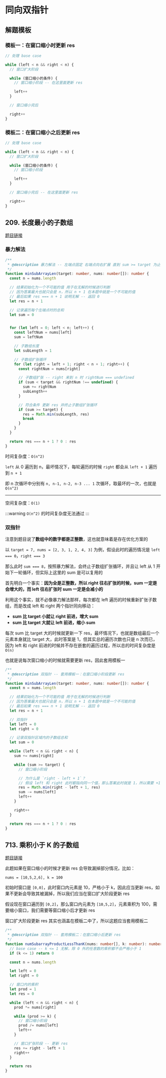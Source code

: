 # 同向双指针

## 解题模板

### 模板一：在窗口缩小时更新 res

```TypeScript
// 处理 base case

while (left < n && right < n) {
  // 窗口扩大阶段

  while (窗口缩小的条件) {
    // 窗口缩小阶段 -- 在这里面更新 res

    left++
  }

  // 窗口缩小完后

  right++
}
```

### 模板二：在窗口缩小之后更新 res

```TypeScript
// 处理 base case

while (left < n && right < n) {
  // 窗口扩大阶段

  while (窗口缩小的条件) {
    // 窗口缩小阶段

    left++
  }

  // 窗口缩小完后 -- 在这里面更新 res

  right++
}
```

## 209. 长度最小的子数组

[题目链接](https://leetcode.cn/problems/minimum-size-subarray-sum/)

### 暴力解法

```TypeScript
/**
 * @description 暴力解法 -- 左端点固定 右端点向右扩展 直到 sum >= target 为止
 */
function minSubArrayLen(target: number, nums: number[]): number {
  const n = nums.length

  // 结果初始化为一个不可能的值 用于在无解的时候进行判断
  // 因为答案最大也就只会是 n，所以 n + 1 在本题中就是一个不可能的值
  // 最后如果 res === n + 1 说明无解 -- 返回 0
  let res = n + 1

  // 记录遍历每个左端点时的总和
  let sum = 0


  for (let left = 0; left < n; left++) {
    const leftNum = nums[left]
    sum = leftNum

    // 子数组长度
    let subLength = 1

    // 子数组扩张循环
    for (let right = left + 1; right < n + 1; right++) {
      const rightNum = nums[right]

      // 子数组扩张 -- right 来到 n 时 rightNum === undefined
      if (sum < target && rightNum !== undefined) {
        sum += rightNum
        subLength++
      }

      // 符合条件 更新 res 并终止子数组扩张循环
      if (sum >= target) {
        res = Math.min(subLength, res)
        break
      }
    }
  }

  return res === n + 1 ? 0 : res
}
```

时间复杂度：`O(n^2)`

`left` 从 0 遍历到 n，最坏情况下，每轮遍历的时候 `right` 都会从 `left + 1` 遍历到 `n + 1`

即 n 次循环中分别有 `n, n-1, n-2, n-3 ... 1` 次循环，取最坏的一次，也就是 `O(n^2)`

---

空间复杂度：`O(1)`

:::warning
`O(n^2)` 的时间复杂度无法通过
:::

### 双指针

注意到题目说了**数组中的数字都是正整数**，这也就意味着是存在优化方案的

以 `target = 7, nums = [2, 3, 1, 2, 4, 3]` 为例，假设此时的遍历情况是 `left === 0`，`right === 3`

那么此时 `sum === 8`，按照暴力解法，会终止子数组扩张循环，并且让 left 从 1 开始下一轮循环，但实际上这里的 sum 是可以复用的

首先明白一个事实：**因为全是正整数，所以 right 往右扩张的时候，sum 一定是会增大的，而 left 往右扩张时 sum 一定是会减小的**

利用这个事实，就不必像暴力解法那样，每次都在 left 遍历的时候重新扩张子数组，而是改成 left 和 right 两个指针同向移动：

- **sum 比 target 小就让 right 前进，增大 sum**
- **sum 比 target 大就让 left 前进，缩小 sum**

每次 sum 比 target 大的时候就更新一下 res，最坏情况下，也就是数组最后一个元素本身就比 target 大，此时答案是 1，但其实总的遍历次数也只是 n 次而已，因为 left 和 right 前进的时候并不存在嵌套的遍历过程，所以总的时间复杂度是 `O(n)`

也就是说每次窗口缩小的时候就需要更新 res，因此套用模板一

```TypeScript
/**
 * @description 双指针 -- 套用模板一：在窗口缩小阶段更新 res
 */
function minSubArrayLen(target: number, nums: number[]): number {
  const n = nums.length

  // 结果初始化为一个不可能的值 用于在无解的时候进行判断
  // 因为答案最大也就只会是 n，所以 n + 1 在本题中就是一个不可能的值
  // 最后如果 res === n + 1 说明无解 -- 返回 0
  let res = n + 1

  // 双指针
  let left = 0
  let right = 0

  // 记录双指针区域内的子数组总和
  let sum = 0

  while (left < n && right < n) {
    sum += nums[right]

    while (sum >= target) {
      // 窗口缩小阶段

      // 为什么是 `right - left + 1`？
      // 假设 left 和 right 此时都指向同一个值，那么答案此时就是 1，所以需要 +1
      res = Math.min(right - left + 1, res)
      sum -= nums[left]
      left++
    }

    right++
  }

  return res === n + 1 ? 0 : res
}
```

## 713. 乘积小于 K 的子数组

[题目链接](https://leetcode.cn/problems/subarray-product-less-than-k/)

此题如果在窗口缩小的时候才更新 res 会导致漏掉部分情况，比如：

`nums = [10,5,2,6], k = 100`

初始时窗口是 `[0,0]`，此时窗口内元素是 10，严格小于 k，因此应当更新 res，如果不更新会导致其被漏掉，所以我们应当在窗口扩大阶段更新 res

假设现在窗口遍历到 `[0,2]`，那么窗口内元素为 `[10,5,2]`，元素乘积为 100，需要缩小窗口，我们需要等窗口缩小后才更新 res

窗口扩大阶段更新 res 其实也涵盖在模板二中了，所以这题应当套用模板二

```TypeScript
/**
 * @description 双指针 -- 套用模板二：在窗口缩小后更新 res
 */
function numSubarrayProductLessThanK(nums: number[], k: number): number {
  // base case -- k <= 1 无解，除 0 外的任意数的乘积都不会严格小于 1
  if (k <= 1) return 0

  const n = nums.length

  let left = 0
  let right = 0

  // 窗口内的乘积
  let prod = 1
  let res = 0

  while (left < n && right < n) {
    prod *= nums[right]

    while (prod >= k) {
      // 窗口缩小阶段
      prod /= nums[left]
      left++
    }

    // 窗口扩张阶段 -- 更新 res
    res += right - left + 1
    right++
  }

  return res
}
```
